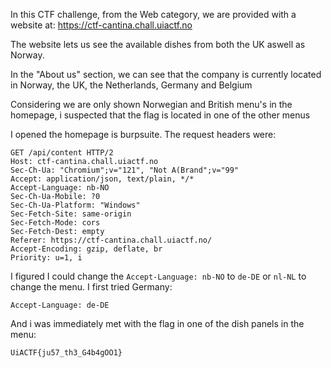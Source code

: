 In this CTF challenge, from the Web category, we are provided with a website at: https://ctf-cantina.chall.uiactf.no

The website lets us see the available dishes from both the UK aswell as Norway. 

In the "About us" section, we can see that the company is currently located in Norway, the UK, the Netherlands, Germany and Belgium

Considering we are only shown Norwegian and British menu's in the homepage, i suspected that the flag is located in one of the other menus

I opened the homepage is burpsuite. The request headers were:

```
GET /api/content HTTP/2
Host: ctf-cantina.chall.uiactf.no
Sec-Ch-Ua: "Chromium";v="121", "Not A(Brand";v="99"
Accept: application/json, text/plain, */*
Accept-Language: nb-NO
Sec-Ch-Ua-Mobile: ?0
Sec-Ch-Ua-Platform: "Windows"
Sec-Fetch-Site: same-origin
Sec-Fetch-Mode: cors
Sec-Fetch-Dest: empty
Referer: https://ctf-cantina.chall.uiactf.no/
Accept-Encoding: gzip, deflate, br
Priority: u=1, i
```

I figured I could change the ```Accept-Language: nb-NO``` to ```de-DE``` or ```nl-NL``` to change the menu. I first tried Germany:

```Accept-Language: de-DE```

And i was immediately met with the flag in one of the dish panels in the menu:

```UiACTF{ju57_th3_G4b4gOO1}```
